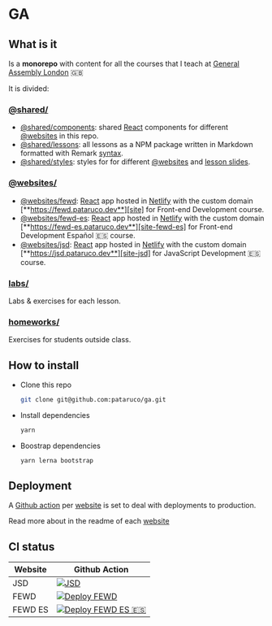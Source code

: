 # GA

## What is it

Is a **monorepo** with content for all the courses that I teach at [General Assembly London][ga] 🇬🇧

It is divided:

### [@shared/](./@shared/readme.md)

- [@shared/components](./@shared/components/readme.md): shared [React][react] components for different [@websites][@websites] in this repo.
- [@shared/lessons](./@shared/lessons/readme.md): all lessons as a NPM package written in Markdown formatted with Remark [syntax][remark-syntax].
- [@shared/styles](./@shared/styles/readme.md): styles for for different [@websites][@websites] and [lesson slides][@shared/lessons].

### [@websites/](./@websites/readme.md)

- [@websites/fewd](./@websites/fewd/readme.md): [React][react] app hosted in [Netlify][netlify] with the custom domain [**https://fewd.pataruco.dev**][site] for Front-end Development course.
- [@websites/fewd-es](./@websites/fewd-es/readme.md): [React][react] app hosted in [Netlify][netlify] with the custom domain [**https://fewd-es.pataruco.dev**][site-fewd-es] for Front-end Development Español 🇪🇸 course.
- [@websites/jsd](./@websites/jsd/readme.md): [React][react] app hosted in [Netlify][netlify] with the custom domain [**https://jsd.pataruco.dev**][site-jsd] for JavaScript Development 🇪🇸 course.

### [labs/](./labs/readme.md)

Labs & exercises for each lesson.

### [homeworks/](./homeworks/readme.md)

Exercises for students outside class.

## How to install

- Clone this repo

  ```sh
  git clone git@github.com:pataruco/ga.git
  ```

- Install dependencies

  ```sh
  yarn
  ```

- Boostrap dependencies

  ```sh
  yarn lerna bootstrap
  ```

## Deployment

A [Github action][gh-actions] per [website][@websites] is set to deal with deployments to production.

Read more about in the readme of each [website][@websites]

## CI status

| Website | Github Action                                                                                                                                                              |
| ------- | -------------------------------------------------------------------------------------------------------------------------------------------------------------------------- |
| JSD     | [![JSD](https://github.com/pataruco/ga/actions/workflows/deploy-jsd.yml/badge.svg)](https://github.com/pataruco/ga/actions/workflows/deploy-jsd.yml)                       |
| FEWD    | [![Deploy FEWD](https://github.com/pataruco/ga/actions/workflows/deploy-fewd.yml/badge.svg)](https://github.com/pataruco/ga/actions/workflows/deploy-fewd.yml)             |
| FEWD ES | [![Deploy FEWD ES 🇪🇸](https://github.com/pataruco/ga/actions/workflows/deploy-fewd-es.yml/badge.svg)](https://github.com/pataruco/ga/actions/workflows/deploy-fewd-es.yml) |

[react]: https://reactjs.org/
[netlify]: https://www.netlify.com/
[ga]: https://generalassemb.ly/locations/london
[gh-actions]: https://github.com/features/actions
[remark]: https://github.com/gnab/remark/
[remark-syntax]: https://github.com/gnab/remark/wiki/Markdown
[git-tag]: https://git-scm.com/book/en/v2/Git-Basics-Tagging
[site]: https://fewd.pataruco.dev/
[site-fewd-es]: https://fewd-es.pataruco.dev/
[site-jsd]: https://jsd.pataruco.dev/
[@websites]: ./@websites/readme.md
[@shared/lessons]: ./@shared/lessons/readme.md
